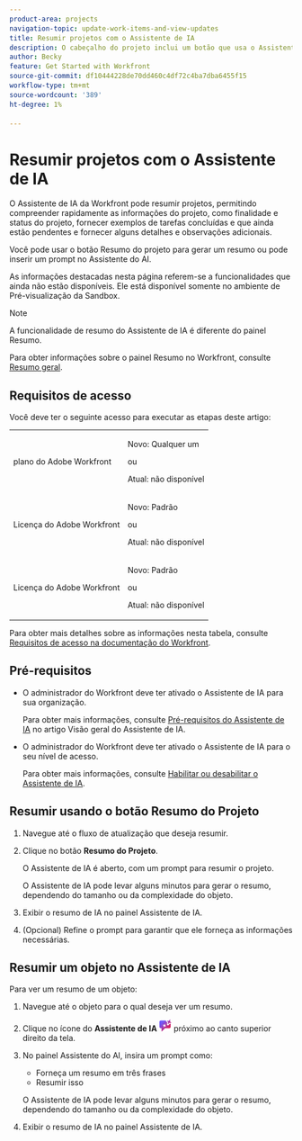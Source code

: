 ```yaml
---
product-area: projects
navigation-topic: update-work-items-and-view-updates
title: Resumir projetos com o Assistente de IA
description: O cabeçalho do projeto inclui um botão que usa o Assistente do AI para resumir projetos.
author: Becky
feature: Get Started with Workfront
source-git-commit: df10444228de70dd460c4df72c4ba7dba6455f15
workflow-type: tm+mt
source-wordcount: '389'
ht-degree: 1%

---
```


# Resumir projetos com o Assistente de IA

O Assistente de IA da Workfront pode resumir projetos, permitindo compreender rapidamente as informações do projeto, como finalidade e status do projeto, fornecer exemplos de tarefas concluídas e que ainda estão pendentes e fornecer alguns detalhes e observações adicionais.

Você pode usar o botão Resumo do projeto para gerar um resumo ou pode inserir um prompt no Assistente do AI.

<span class="preview">As informações destacadas nesta página referem-se a funcionalidades que ainda não estão disponíveis. Ele está disponível somente no ambiente de Pré-visualização da Sandbox.</span>

>[!NOTE]
>
>A funcionalidade de resumo do Assistente de IA é diferente do painel Resumo.
>
>Para obter informações sobre o painel Resumo no Workfront, consulte [Resumo geral](/help/quicksilver/workfront-basics/the-new-workfront-experience/summary-overview.md).

## Requisitos de acesso

Você deve ter o seguinte acesso para executar as etapas deste artigo:

<table style="table-layout:auto"> 
 <col> 
 <col> 
 <tbody> 
  <tr> 
   <td role="rowheader">plano do Adobe Workfront</td> 
   <td><p>Novo: Qualquer um</p>
       <p>ou</p>
       <p>Atual: não disponível</p></td>
  </tr> 
  <tr> 
   <td role="rowheader">Licença do Adobe Workfront</td> 
   <td><p>Novo: Padrão</p>
       <p>ou</p>
       <p>Atual: não disponível</p></td>
  </tr> 
  <tr> 
   <td role="rowheader">Licença do Adobe Workfront</td> 
   <td><p>Novo: Padrão</p>
       <p>ou</p>
       <p>Atual: não disponível</p></td>
  </tr> 
 </tbody> 
 </tbody> 
</table>

Para obter mais detalhes sobre as informações nesta tabela, consulte [Requisitos de acesso na documentação do Workfront](/help/quicksilver/administration-and-setup/add-users/access-levels-and-object-permissions/access-level-requirements-in-documentation.md).

## Pré-requisitos

* O administrador do Workfront deve ter ativado o Assistente de IA para sua organização.

  Para obter mais informações, consulte [Pré-requisitos do Assistente de IA](/help/quicksilver/workfront-basics/ai-assistant/ai-assistant-overview.md#prerequisites-to-ai-assistant) no artigo Visão geral do Assistente de IA.
* O administrador do Workfront deve ter ativado o Assistente de IA para o seu nível de acesso.

  Para obter mais informações, consulte [Habilitar ou desabilitar o Assistente de IA](/help/quicksilver/workfront-basics/ai-assistant/enable-or-disable-assistant.md).



<div class="preview">

## Resumir usando o botão Resumo do Projeto

1. Navegue até o fluxo de atualização que deseja resumir.
1. Clique no botão **Resumo do Projeto**.

   O Assistente de IA é aberto, com um prompt para resumir o projeto.

   O Assistente de IA pode levar alguns minutos para gerar o resumo, dependendo do tamanho ou da complexidade do objeto.

1. Exibir o resumo de IA no painel Assistente de IA.
1. (Opcional) Refine o prompt para garantir que ele forneça as informações necessárias.

   </div>

## Resumir um objeto no Assistente de IA

Para ver um resumo de um objeto:

1. Navegue até o objeto para o qual deseja ver um resumo.
1. Clique no ícone do **Assistente de IA** ![ícone do Assistente de IA](assets/ai-assistant-icon.png) próximo ao canto superior direito da tela.
1. No painel Assistente do AI, insira um prompt como:

   * Forneça um resumo em três frases
   * Resumir isso

   O Assistente de IA pode levar alguns minutos para gerar o resumo, dependendo do tamanho ou da complexidade do objeto.

1. Exibir o resumo de IA no painel Assistente de IA.

